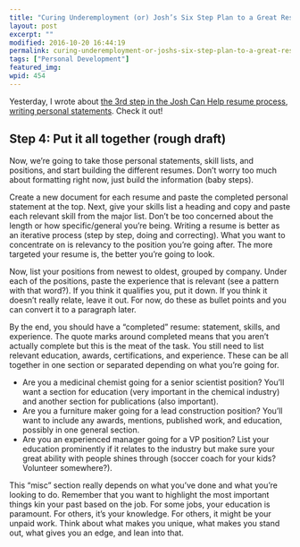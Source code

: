 ```yaml
---
title: "Curing Underemployment (or) Josh’s Six Step Plan to a Great Resume (part 4 of 6)"
layout: post
excerpt: ""
modified: 2016-10-20 16:44:19
permalink: curing-underemployment-or-joshs-six-step-plan-to-a-great-resume-part-4-of-6/index.html
tags: ["Personal Development"]
featured_img:
wpid: 454
---
```



Yesterday, I wrote about [the 3rd step in the Josh Can Help resume process, writing personal statements](/curing-underemployment-or-joshs-six-step-plan-to-a-great-resume-part-3-of-6/). Check it out!

Step 4: Put it all together (rough draft)
-----------------------------------------

Now, we’re going to take those personal statements, skill lists, and positions, and start building the different resumes. Don’t worry too much about formatting right now, just build the information (baby steps).

Create a new document for each resume and paste the completed personal statement at the top. Next, give your skills list a heading and copy and paste each relevant skill from the major list. Don’t be too concerned about the length or how specific/general you’re being. Writing a resume is better as an iterative process (step by step, doing and correcting). What you want to concentrate on is relevancy to the position you’re going after. The more targeted your resume is, the better you’re going to look.

Now, list your positions from newest to oldest, grouped by company. Under each of the positions, paste the experience that is relevant (see a pattern with that word?). If you think it qualifies you, put it down. If you think it doesn’t really relate, leave it out. For now, do these as bullet points and you can convert it to a paragraph later.

By the end, you should have a “completed” resume: statement, skills, and experience. The quote marks around completed means that you aren’t actually complete but this is the meat of the task. You still need to list relevant education, awards, certifications, and experience. These can be all together in one section or separated depending on what you’re going for.

- Are you a medicinal chemist going for a senior scientist position? You’ll want a section for education (very important in the chemical industry) and another section for publications (also important).
- Are you a furniture maker going for a lead construction position? You’ll want to include any awards, mentions, published work, and education, possibly in one general section.
- Are you an experienced manager going for a VP position? List your education prominently if it relates to the industry but make sure your great ability with people shines through (soccer coach for your kids? Volunteer somewhere?).

This “misc” section really depends on what you’ve done and what you’re looking to do. Remember that you want to highlight the most important things kin your past based on the job. For some jobs, your education is paramount. For others, it’s your knowledge. For others, it might be your unpaid work. Think about what makes you unique, what makes you stand out, what gives you an edge, and lean into that.
